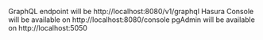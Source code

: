 GraphQL endpoint will be http://localhost:8080/v1/graphql
Hasura Console will be available on http://localhost:8080/console
pgAdmin will be available on http://localhost:5050